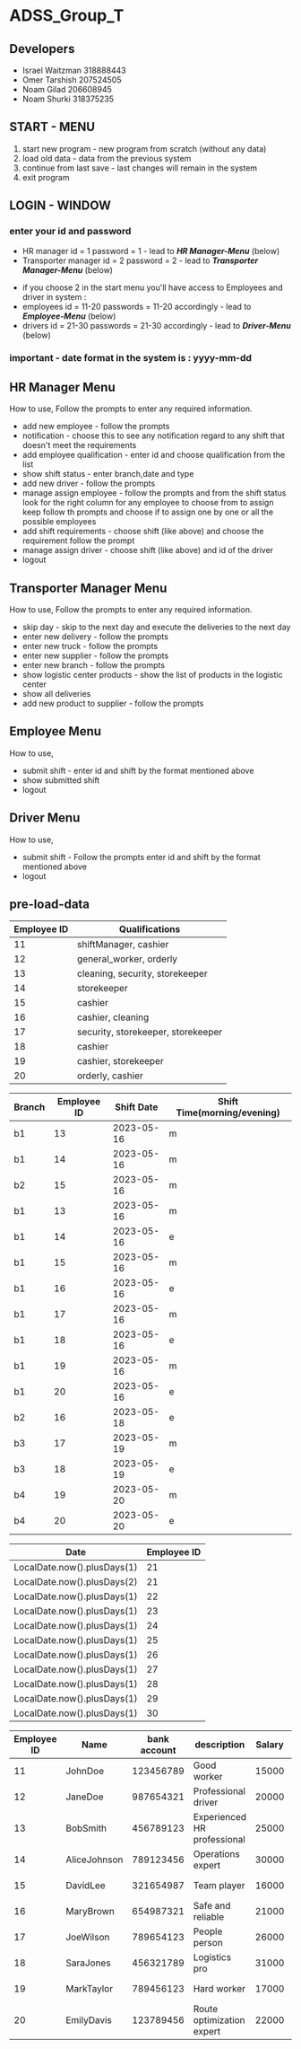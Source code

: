 # ADSS_Group_T

## Developers 
* Israel Waitzman 318888443
* Omer Tarshish 207524505
* Noam Gilad 206608945
* Noam Shurki 318375235

## START - MENU 
1. start new program - new program from scratch (without any data) 
2. load old data - data from the previous system
3. continue from last save - last changes will remain in the system
4. exit program

## LOGIN - WINDOW   
### enter your id and password

* HR manager id = 1 password = 1 - lead to ***HR Manager-Menu*** (below)
* Transporter manager id = 2 password = 2 - lead to ***Transporter Manager-Menu*** (below)

- if you choose 2 in the start menu you'll have access to Employees and driver in system :
- employees id = 11-20 passwords = 11-20 accordingly - lead to ***Employee-Menu*** (below)
- drivers id = 21-30 passwords = 21-30 accordingly - lead to ***Driver-Menu*** (below)

###  **important** - date format in the system is : **yyyy-mm-dd**

## HR Manager Menu

How to use,
Follow the prompts to enter any required information.
- add new employee - follow the prompts 
- notification - choose this to see any notification regard to any shift that doesn't meet the requirements
- add employee qualification - enter id and choose qualification from the list 
- show shift status - enter branch,date and type 
- add new driver - follow the prompts
- manage assign employee - follow the prompts and from the shift status look for the right column for any employee to choose from to assign keep follow th prompts and choose if to assign one by one or all the possible employees
- add shift requirements - choose shift (like above) and choose the requirement follow the prompt 
- manage assign driver  - choose shift (like above) and id of the driver 
- logout 

## Transporter Manager Menu 

How to use,
Follow the prompts to enter any required information.
- skip day - skip to the next day and execute the deliveries to the next day
- enter new delivery - follow the prompts 
- enter new truck - follow the prompts 
- enter new supplier - follow the prompts 
- enter new branch - follow the prompts 
- show logistic center products - show the list of products in the logistic center
- show all deliveries 
- add new product to supplier - follow the prompts

## Employee Menu

How to use,
 - submit shift - enter id and shift by the format mentioned above
 - show submitted shift 
 - logout

## Driver Menu

How to use,
- submit shift - Follow the prompts enter id and shift by the format mentioned above
- logout



## pre-load-data
| Employee ID | Qualifications           |
|-------------|--------------------------|
| 11          | shiftManager, cashier    |
| 12          | general_worker, orderly  |
| 13          | cleaning, security, storekeeper |
| 14          | storekeeper              |
| 15          | cashier                  |
| 16          | cashier, cleaning        |
| 17          | security, storekeeper, storekeeper |
| 18          | cashier                  |
| 19          | cashier, storekeeper     |
| 20          | orderly, cashier         |

| Branch | Employee ID | Shift Date | Shift Time(morning/evening) |
|--------|-------------|------------|-----------------------------|
| b1     | 13          | 2023-05-16 | m                           |
| b1     | 14          | 2023-05-16 | m                           |
| b2     | 15          | 2023-05-16 | m                           |
| b1     | 13          | 2023-05-16 | m                           |
| b1     | 14          | 2023-05-16 | e                           |
| b1     | 15          | 2023-05-16 | m                           |
| b1     | 16          | 2023-05-16 | e                           |
| b1     | 17          | 2023-05-16 | m                           |
| b1     | 18          | 2023-05-16 | e                           |
| b1     | 19          | 2023-05-16 | m                           |
| b1     | 20          | 2023-05-16 | e                           |
| b2     | 16          | 2023-05-18 | e                           |
| b3     | 17          | 2023-05-19 | m                           |
| b3     | 18          | 2023-05-19 | e                           |
| b4     | 19          | 2023-05-20 | m                           |
| b4     | 20          | 2023-05-20 | e                           |

| Date                | Employee ID |
|---------------------|--------------|
| LocalDate.now().plusDays(1) | 21           |
| LocalDate.now().plusDays(2) | 21           |
| LocalDate.now().plusDays(1) | 22           |
| LocalDate.now().plusDays(1) | 23           |
| LocalDate.now().plusDays(1) | 24           |
| LocalDate.now().plusDays(1) | 25           |
| LocalDate.now().plusDays(1) | 26           |
| LocalDate.now().plusDays(1) | 27           |
| LocalDate.now().plusDays(1) | 28           |
| LocalDate.now().plusDays(1) | 29           |
| LocalDate.now().plusDays(1) | 30           |

| Employee ID | Name           | bank account  | description                 | Salary | Start Date  | Manager ID |
|-------------|----------------|---------------|-----------------------------|--------|-------------|------------|
| 11          | JohnDoe        | 123456789     | Good worker                 | 15000  | 2023-05-14  | 11         |
| 12          | JaneDoe        | 987654321     | Professional driver         | 20000  | 2023-05-14  | 12         |
| 13          | BobSmith       | 456789123     | Experienced HR professional | 25000  | 2023-05-14  | 13         |
| 14          | AliceJohnson  | 789123456     | Operations expert           | 30000  | 2023-05-14  | 14         |
| 15          | DavidLee      | 321654987     | Team player                 | 16000  | 2023-05-14  | 15         |
| 16          | MaryBrown     | 654987321     | Safe and reliable           | 21000  | 2023-05-14  | 16         |
| 17          | JoeWilson     | 789654123     | People person               | 26000  | 2023-05-14  | 17         |
| 18          | SaraJones     | 456321789     | Logistics pro               | 31000  | 2023-05-14  | 18         |
| 19          | MarkTaylor    | 789456123     | Hard worker                 | 17000  | 2023-05-14  | 19         |
| 20          | EmilyDavis    | 123789456     | Route optimization expert   | 22000  | 2023-05-14  | 20         |


